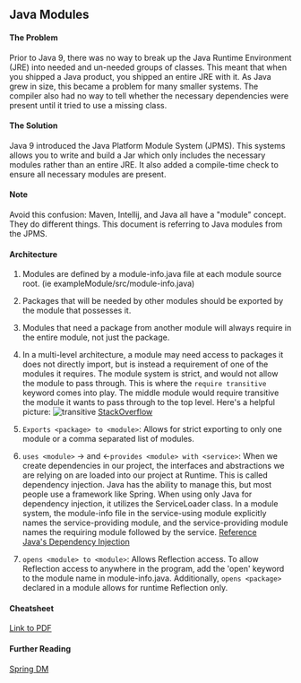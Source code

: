 ## Java Modules

#### The Problem
Prior to Java 9, there was no way to break up the Java Runtime Environment (JRE) into
needed and un-needed groups of classes. This meant that when you shipped a Java product,
you shipped an entire JRE with it. As Java grew in size, this became a problem for many
smaller systems. The compiler also had no way to tell whether the necessary dependencies
were present until it tried to use a missing class. 

#### The Solution
Java 9 introduced the Java Platform Module System (JPMS). This systems allows you to write
and build a Jar which only includes the necessary modules rather than an entire
JRE. It also added a compile-time check to ensure all necessary modules are present.

#### Note
Avoid this confusion: Maven, Intellij, and Java all have a "module" concept.
They do different things. This document is referring to Java modules from the JPMS. 

#### Architecture
1. Modules are defined by a module-info.java file at each module source root. (ie
exampleModule/src/module-info.java)

2. Packages that will be needed by other modules should be exported by the module that
possesses it.

3. Modules that need a package from another module will always require in the entire
module, not just the package.

4. In a multi-level architecture, a module may need access to packages it does not directly import,
but is instead a requirement of one of the modules it requires. The module system is strict,
and would not allow the module to pass through. This is where the ```require transitive```
keyword comes into play. The middle module would require transitive the module it wants
to pass through to the top level. Here's a helpful picture:
![transitive](https://i.stack.imgur.com/fbZwV.png)
[StackOverflow](https://stackoverflow.com/a/46504020/11857649)

5. ```Exports <package> to <module>```: Allows for strict exporting to only one module
or a comma separated list of modules.

6. ```uses <module>``` -> and <-```provides <module> with <service>```: 
When we create dependencies in our project, the interfaces and abstractions we
are relying on are loaded into our project at Runtime. This is called dependency injection. 
Java has the ability to manage this, but most people use a framework like Spring.
When using only Java for dependency injection, it utilizes the ServiceLoader class.
In a module system, the module-info file in the service-using module explicitly
names the service-providing module, and the service-providing module names the
requiring module followed by the service.
[Reference](http://openjdk.java.net/projects/jigsaw/spec/sotms/#services) \
[Java's Dependency Injection](https://itnext.io/serviceloader-the-built-in-di-framework-youve-probably-never-heard-of-1fa68a911f9b)

7. ```opens <module> to <module>```: Allows Reflection access. To allow Reflection
access to anywhere in the program, add the 'open' keyword to the module name in
module-info.java. Additionally, ```opens <package>``` declared in a module allows
for runtime Reflection only.
 
#### Cheatsheet
[Link to PDF](https://www.jrebel.com/system/files/java-9-modules-cheat-sheet.pdf)

#### Further Reading
[Spring DM](https://livebook.manning.com/book/spring-dynamic-modules-in-action/chapter-1/)